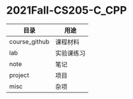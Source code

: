 # 2021Fall-CS205-C_CPP

| 目录    | 用途       |
| ------- | ---------- |
| course_github  | 课程材料   |
| lab     | 实验课练习 |
| note    | 笔记       |
| project | 项目       |
| misc    | 杂项       |
